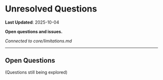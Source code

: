 # Unresolved Questions

**Last Updated**: 2025-10-04

**Open questions and issues.**

*Connected to core/limitations.md*

---

## Open Questions

(Questions still being explored)
